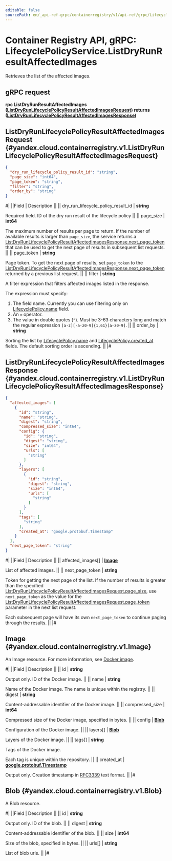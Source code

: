 ```yaml
---
editable: false
sourcePath: en/_api-ref-grpc/containerregistry/v1/api-ref/grpc/LifecyclePolicy/listDryRunResultAffectedImages.md
---
```


# Container Registry API, gRPC: LifecyclePolicyService.ListDryRunResultAffectedImages

Retrieves the list of the affected images.

## gRPC request

**rpc ListDryRunResultAffectedImages ([ListDryRunLifecyclePolicyResultAffectedImagesRequest](#yandex.cloud.containerregistry.v1.ListDryRunLifecyclePolicyResultAffectedImagesRequest)) returns ([ListDryRunLifecyclePolicyResultAffectedImagesResponse](#yandex.cloud.containerregistry.v1.ListDryRunLifecyclePolicyResultAffectedImagesResponse))**

## ListDryRunLifecyclePolicyResultAffectedImagesRequest {#yandex.cloud.containerregistry.v1.ListDryRunLifecyclePolicyResultAffectedImagesRequest}

```json
{
  "dry_run_lifecycle_policy_result_id": "string",
  "page_size": "int64",
  "page_token": "string",
  "filter": "string",
  "order_by": "string"
}
```

#|
||Field | Description ||
|| dry_run_lifecycle_policy_result_id | **string**

Required field. ID of the dry run result of the lifecycle policy ||
|| page_size | **int64**

The maximum number of results per page to return. If the number of available
results is larger than `page_size`, the service returns a [ListDryRunLifecyclePolicyResultAffectedImagesResponse.next_page_token](#yandex.cloud.containerregistry.v1.ListDryRunLifecyclePolicyResultAffectedImagesResponse)
that can be used to get the next page of results in subsequent list requests. ||
|| page_token | **string**

Page token. To get the next page of results, set `page_token` to the
[ListDryRunLifecyclePolicyResultAffectedImagesResponse.next_page_token](#yandex.cloud.containerregistry.v1.ListDryRunLifecyclePolicyResultAffectedImagesResponse) returned by a previous list request. ||
|| filter | **string**

A filter expression that filters affected images listed in the response.

The expression must specify:
1. The field name. Currently you can use filtering only on [LifecyclePolicy.name](/docs/container-registry/api-ref/grpc/LifecyclePolicy/get#yandex.cloud.containerregistry.v1.LifecyclePolicy) field.
2. An `=` operator.
3. The value in double quotes (`"`). Must be 3-63 characters long and match the regular expression `[a-z][-a-z0-9]{1,61}[a-z0-9]`. ||
|| order_by | **string**

Sorting the list by [LifecyclePolicy.name](/docs/container-registry/api-ref/grpc/LifecyclePolicy/get#yandex.cloud.containerregistry.v1.LifecyclePolicy) and [LifecyclePolicy.created_at](/docs/container-registry/api-ref/grpc/LifecyclePolicy/get#yandex.cloud.containerregistry.v1.LifecyclePolicy) fields.
The default sorting order is ascending. ||
|#

## ListDryRunLifecyclePolicyResultAffectedImagesResponse {#yandex.cloud.containerregistry.v1.ListDryRunLifecyclePolicyResultAffectedImagesResponse}

```json
{
  "affected_images": [
    {
      "id": "string",
      "name": "string",
      "digest": "string",
      "compressed_size": "int64",
      "config": {
        "id": "string",
        "digest": "string",
        "size": "int64",
        "urls": [
          "string"
        ]
      },
      "layers": [
        {
          "id": "string",
          "digest": "string",
          "size": "int64",
          "urls": [
            "string"
          ]
        }
      ],
      "tags": [
        "string"
      ],
      "created_at": "google.protobuf.Timestamp"
    }
  ],
  "next_page_token": "string"
}
```

#|
||Field | Description ||
|| affected_images[] | **[Image](#yandex.cloud.containerregistry.v1.Image)**

List of affected images. ||
|| next_page_token | **string**

Token for getting the next page of the list. If the number of results is greater than
the specified [ListDryRunLifecyclePolicyResultAffectedImagesRequest.page_size](#yandex.cloud.containerregistry.v1.ListDryRunLifecyclePolicyResultAffectedImagesRequest), use `next_page_token` as the value
for the [ListDryRunLifecyclePolicyResultAffectedImagesRequest.page_token](#yandex.cloud.containerregistry.v1.ListDryRunLifecyclePolicyResultAffectedImagesRequest) parameter in the next list request.

Each subsequent page will have its own `next_page_token` to continue paging through the results. ||
|#

## Image {#yandex.cloud.containerregistry.v1.Image}

An Image resource. For more information, see [Docker image](/docs/container-registry/concepts/docker-image).

#|
||Field | Description ||
|| id | **string**

Output only. ID of the Docker image. ||
|| name | **string**

Name of the Docker image.
The name is unique within the registry. ||
|| digest | **string**

Content-addressable identifier of the Docker image. ||
|| compressed_size | **int64**

Compressed size of the Docker image, specified in bytes. ||
|| config | **[Blob](#yandex.cloud.containerregistry.v1.Blob)**

Configuration of the Docker image. ||
|| layers[] | **[Blob](#yandex.cloud.containerregistry.v1.Blob)**

Layers of the Docker image. ||
|| tags[] | **string**

Tags of the Docker image.

Each tag is unique within the repository. ||
|| created_at | **[google.protobuf.Timestamp](https://developers.google.com/protocol-buffers/docs/reference/google.protobuf#timestamp)**

Output only. Creation timestamp in [RFC3339](https://www.ietf.org/rfc/rfc3339.txt) text format. ||
|#

## Blob {#yandex.cloud.containerregistry.v1.Blob}

A Blob resource.

#|
||Field | Description ||
|| id | **string**

Output only. ID of the blob. ||
|| digest | **string**

Content-addressable identifier of the blob. ||
|| size | **int64**

Size of the blob, specified in bytes. ||
|| urls[] | **string**

List of blob urls. ||
|#